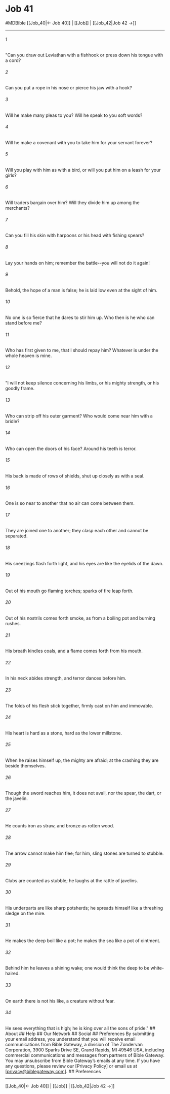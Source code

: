 # Job 41
#MDBible
[[Job_40|← Job 40]] | [[Job]] | [[Job_42|Job 42 →]]

***






###### 1 


"Can you draw out Leviathan with a fishhook or press down his tongue with a cord? 





###### 2 


Can you put a rope in his nose or pierce his jaw with a hook? 





###### 3 


Will he make many pleas to you? Will he speak to you soft words? 





###### 4 


Will he make a covenant with you to take him for your servant forever? 





###### 5 


Will you play with him as with a bird, or will you put him on a leash for your girls? 





###### 6 


Will traders bargain over him? Will they divide him up among the merchants? 





###### 7 


Can you fill his skin with harpoons or his head with fishing spears? 





###### 8 


Lay your hands on him; remember the battle--you will not do it again! 





###### 9 


Behold, the hope of a man is false; he is laid low even at the sight of him. 





###### 10 


No one is so fierce that he dares to stir him up. Who then is he who can stand before me? 





###### 11 


Who has first given to me, that I should repay him? Whatever is under the whole heaven is mine. 





###### 12 


"I will not keep silence concerning his limbs, or his mighty strength, or his goodly frame. 





###### 13 


Who can strip off his outer garment? Who would come near him with a bridle? 





###### 14 


Who can open the doors of his face? Around his teeth is terror. 





###### 15 


His back is made of rows of shields, shut up closely as with a seal. 





###### 16 


One is so near to another that no air can come between them. 





###### 17 


They are joined one to another; they clasp each other and cannot be separated. 





###### 18 


His sneezings flash forth light, and his eyes are like the eyelids of the dawn. 





###### 19 


Out of his mouth go flaming torches; sparks of fire leap forth. 





###### 20 


Out of his nostrils comes forth smoke, as from a boiling pot and burning rushes. 





###### 21 


His breath kindles coals, and a flame comes forth from his mouth. 





###### 22 


In his neck abides strength, and terror dances before him. 





###### 23 


The folds of his flesh stick together, firmly cast on him and immovable. 





###### 24 


His heart is hard as a stone, hard as the lower millstone. 





###### 25 


When he raises himself up, the mighty are afraid; at the crashing they are beside themselves. 





###### 26 


Though the sword reaches him, it does not avail, nor the spear, the dart, or the javelin. 





###### 27 


He counts iron as straw, and bronze as rotten wood. 





###### 28 


The arrow cannot make him flee; for him, sling stones are turned to stubble. 





###### 29 


Clubs are counted as stubble; he laughs at the rattle of javelins. 





###### 30 


His underparts are like sharp potsherds; he spreads himself like a threshing sledge on the mire. 





###### 31 


He makes the deep boil like a pot; he makes the sea like a pot of ointment. 





###### 32 


Behind him he leaves a shining wake; one would think the deep to be white-haired. 





###### 33 


On earth there is not his like, a creature without fear. 





###### 34 


He sees everything that is high; he is king over all the sons of pride." ## About ## Help ## Our Network ## Social ## Preferences By submitting your email address, you understand that you will receive email communications from Bible Gateway, a division of The Zondervan Corporation, 3900 Sparks Drive SE, Grand Rapids, MI 49546 USA, including commercial communications and messages from partners of Bible Gateway. You may unsubscribe from Bible Gateway&rsquo;s emails at any time. If you have any questions, please review our [Privacy Policy] or email us at [privacy@biblegateway.com]. ## Preferences

***

[[Job_40|← Job 40]] | [[Job]] | [[Job_42|Job 42 →]]
